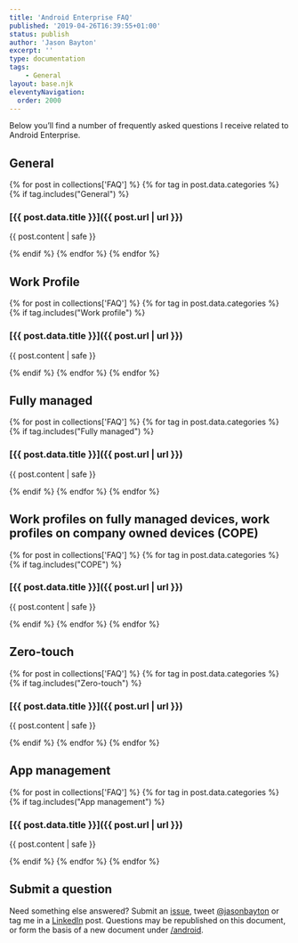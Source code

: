 ```yaml
---
title: 'Android Enterprise FAQ'
published: '2019-04-26T16:39:55+01:00'
status: publish
author: 'Jason Bayton'
excerpt: ''
type: documentation
tags: 
    - General
layout: base.njk
eleventyNavigation:
  order: 2000
---
```

Below you’ll find a number of frequently asked questions I receive related to Android Enterprise.

## General

{% for post in collections['FAQ'] %}
{% for tag in post.data.categories %}
{% if tag.includes("General") %}
<div class="post-block">
<div class="post-body">

### [{{ post.data.title }}]({{ post.url | url }})

<div class="post-content">

{{ post.content | safe }}

</div>
</div>
</div>
{% endif %}
{% endfor %}
{% endfor %}

## Work Profile

{% for post in collections['FAQ'] %}
{% for tag in post.data.categories %}
{% if tag.includes("Work profile") %}
<div class="post-block">
<div class="post-body">

### [{{ post.data.title }}]({{ post.url | url }})

<div class="post-content">

{{ post.content | safe }}

</div>
</div>
</div>
{% endif %}
{% endfor %}
{% endfor %}

## Fully managed

{% for post in collections['FAQ'] %}
{% for tag in post.data.categories %}
{% if tag.includes("Fully managed") %}
<div class="post-block">
<div class="post-body">

### [{{ post.data.title }}]({{ post.url | url }})

<div class="post-content">

{{ post.content | safe }}

</div>
</div>
</div>
{% endif %}
{% endfor %}
{% endfor %}

## Work profiles on fully managed devices, work profiles on company owned devices (COPE) 

{% for post in collections['FAQ'] %}
{% for tag in post.data.categories %}
{% if tag.includes("COPE") %}
<div class="post-block">
<div class="post-body">

### [{{ post.data.title }}]({{ post.url | url }})

<div class="post-content">

{{ post.content | safe }}

</div>
</div>
</div>
{% endif %}
{% endfor %}
{% endfor %}

## Zero-touch

{% for post in collections['FAQ'] %}
{% for tag in post.data.categories %}
{% if tag.includes("Zero-touch") %}
<div class="post-block">
<div class="post-body">

### [{{ post.data.title }}]({{ post.url | url }})

<div class="post-content">

{{ post.content | safe }}

</div>
</div>
</div>
{% endif %}
{% endfor %}
{% endfor %}


## App management

{% for post in collections['FAQ'] %}
{% for tag in post.data.categories %}
{% if tag.includes("App management") %}
<div class="post-block">
<div class="post-body">

### [{{ post.data.title }}]({{ post.url | url }})

<div class="post-content">

{{ post.content | safe }}

</div>
</div>
</div>
{% endif %}
{% endfor %}
{% endfor %}

## Submit a question

Need something else answered? Submit an [issue](https://github.com/jasonbayton/11ty/issues/new?assignees=jasonbayton&labels=documentation&template=content-request.md&title=%5BContent+request%5D), tweet [@jasonbayton](https://twitter.com/jasonbayton) or tag me in a [LinkedIn](https://linkedin.com/in/jasonbayton) post. Questions may be republished on this document, or form the basis of a new document under [/android](/android).